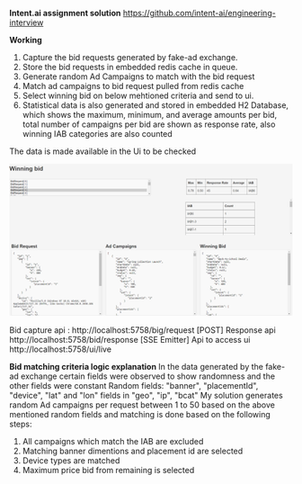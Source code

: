 
**Intent.ai assignment solution**
https://github.com/intent-ai/engineering-interview

**Working**
1. Capture the bid requests generated by fake-ad exchange.
2. Store the bid requests in embedded redis cache in queue.
3. Generate random Ad Campaigns to match with the bid request
4. Match ad campaigns to bid request pulled from redis cache
5. Select winning bid on below mehtioned criteria and send to ui.
6. Statistical data is also generated and stored in embedded H2 Database, which shows the maximum, minimum, and average amounts per bid, total number of campaigns per bid are shown as response rate, also winning IAB categories are also counted

The data is made available in the Ui to be checked

![](https://github.com/anoopmoorthy/intent.ai.java/blob/1a88dac218fcf6b302120995a6e43017457fcad7/screenshot.png)

Bid capture api : http://localhost:5758/big/request [POST]
Response api http://localhost:5758/bid/response [SSE Emitter]
Api to access ui http://localhost:5758/ui/live

**Bid matching criteria logic explanation**
In the data generated by the fake-ad exchange certain fields were observed to show randomness and the other fields were constant
Random fields: "banner", "placementId", "device", "lat" and "lon" fields in  "geo", "ip", "bcat"
My solution generates random Ad campaigns per request between 1 to 50 based on the above mentioned random fields and matching is done based on the following steps:
1. All campaigns which match the IAB are excluded
2. Matching banner dimentions and placement id are selected
3. Device types are matched
4. Maximum price bid from remaining is selected
